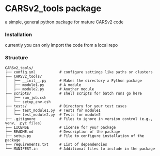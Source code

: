 # CARSv2_tools package
a simple, general python package for mature CARSv2 code

### Installation
currently you can only import the code from a local repo

### Structure
```
CARSv2_tools/
├── config.yml           # configure settings like paths or clusters
├── CARSv2_tools/
│   ├── __init__.py      # Makes the directory a Python package
│   ├── module1.py       # A module
│   ├── module2.py       # Another module
├── scripts/             # shell scripts for batch runs go here
│   ├── run_job.csh
│   └── setup_env.csh
├── tests/               # Directory for your test cases
│   ├── test_module1.py  # Tests for module1
│   └── test_module2.py  # Tests for module2
├── .gitignore           # Files to ignore in version control (e.g., venv, .pyc files)
├── LICENSE              # License for your package
├── README.md            # Description of the package
├── setup.py             # File to configure installation of the package
├── requirements.txt     # List of dependencies
└── MANIFEST.in          # Additional files to include in the package
```
